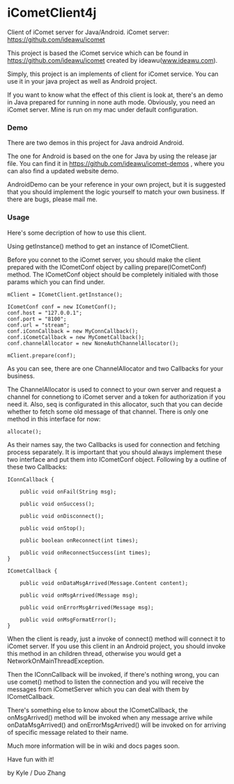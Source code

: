 iCometClient4j
==============

Client of iComet server for Java/Android. iComet server: https://github.com/ideawu/icomet

This project is based the iComet service which can be found in https://github.com/ideawu/icomet created by ideawu(www.ideawu.com).

Simply, this project is an implements of client for iComet service. You can use it in your java project as well as Android project.

If you want to know what the effect of this client is look at, there's an demo in Java prepared for running in none auth mode. Obviously, you need an iComet server. Mine is run on my mac under default configuration.

### Demo

There are two demos in this project for Java android Android. 

The one for Android is based on the one for Java by using the release jar file. You can find it in https://github.com/ideawu/icomet-demos , where you can also find a updated website demo. 

AndroidDemo can be your reference in your own project, but it is suggested that you should implement the logic yourself to match your own business. If there are bugs, please mail me.

### Usage

Here's some decription of how to use this client.

Using getInstance() method to get an instance of ICometClient.

Before you connet to the iComet server, you should make the client prepared with the ICometConf object by calling prepare(ICometConf) method. The ICometConf object should be completely initialed with those params which you can find under.

	mClient = ICometClient.getInstance();

	ICometConf conf = new ICometConf();
	conf.host = "127.0.0.1";
	conf.port = "8100";
	conf.url = "stream";
	conf.iConnCallback = new MyConnCallback();
	conf.iCometCallback = new MyCometCallback();
	conf.channelAllocator = new NoneAuthChannelAllocator();

	mClient.prepare(conf);

As you can see, there are one ChannelAllocator and two Callbacks for your business. 

The ChannelAllocator is used to connect to your own server and request a channel for connetiong to iComet server and a token for authorization if you need it. Also, seq is configurated in this allocator, such that you can decide whether to fetch some old message of that channel. There is only one method in this interface for now:
	
	allocate();

As their names say, the two Callbacks is used for connection and fetching process separately. It is important that you should always implement these two interface and put them into ICometConf object. Following by a outline of these two Callbacks:

	IConnCallback {

		public void onFail(String msg);

		public void onSuccess();

		public void onDisconnect();

		public void onStop();
	
		public boolean onReconnect(int times);
	
		public void onReconnectSuccess(int times);
	}

	ICometCallback {

		public void onDataMsgArrived(Message.Content content);

		public void onMsgArrived(Message msg);

		public void onErrorMsgArrived(Message msg);
		
		public void onMsgFormatError();
	}

When the client is ready, just a invoke of connect() method will connect it to iComet server. If you use this client in an Android project, you should invoke this method in an children thread, otherwise you would get a NetworkOnMainThreadException.

Then the IConnCallback will be invoked, if there's nothing wrong, you can use comet() method to listen the connection and you will receive the messages from iCometServer which you can deal with them by ICometCallback.

There's something else to know about the ICometCallback, the onMsgArrived() method will be invoked when any message arrive while onDataMsgArrived() and onErrorMsgArrived() will be invoked on for arriving of specific message related to their name.

Much more information will be in wiki and docs pages soon.

Have fun with it!


by Kyle / Duo Zhang
